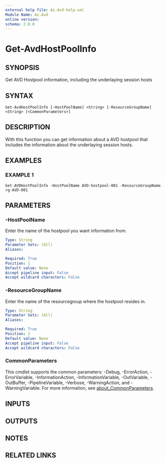```yaml
---
external help file: Az.Avd-help.xml
Module Name: Az.Avd
online version:
schema: 2.0.0
---
```


# Get-AvdHostPoolInfo

## SYNOPSIS
Get AVD Hostpool information, including the underlaying session hosts

## SYNTAX

```
Get-AvdHostPoolInfo [-HostPoolName] <String> [-ResourceGroupName] <String> [<CommonParameters>]
```

## DESCRIPTION
With this function you can get information about a AVD hostpool that includes the information about the underlaying session hosts.

## EXAMPLES

### EXAMPLE 1
```
Get-AVDHostPoolInfo -HostPoolName AVD-hostpool-001 -ResourceGroupName rg-AVD-001
```

## PARAMETERS

### -HostPoolName
Enter the name of the hostpool you want information from.

```yaml
Type: String
Parameter Sets: (All)
Aliases:

Required: True
Position: 1
Default value: None
Accept pipeline input: False
Accept wildcard characters: False
```

### -ResourceGroupName
Enter the name of the resourcegroup where the hostpool resides in.

```yaml
Type: String
Parameter Sets: (All)
Aliases:

Required: True
Position: 2
Default value: None
Accept pipeline input: False
Accept wildcard characters: False
```

### CommonParameters
This cmdlet supports the common parameters: -Debug, -ErrorAction, -ErrorVariable, -InformationAction, -InformationVariable, -OutVariable, -OutBuffer, -PipelineVariable, -Verbose, -WarningAction, and -WarningVariable. For more information, see [about_CommonParameters](http://go.microsoft.com/fwlink/?LinkID=113216).

## INPUTS

## OUTPUTS

## NOTES

## RELATED LINKS

